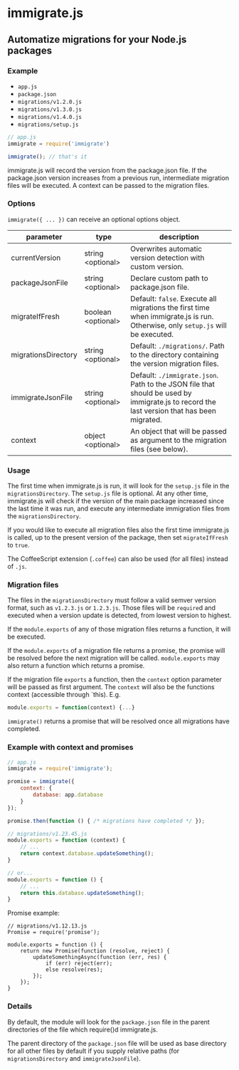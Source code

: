 # immigrate.js
## Automatize migrations for your Node.js packages

### Example
- `app.js`
- `package.json`
- `migrations/v1.2.0.js`
- `migrations/v1.3.0.js`
- `migrations/v1.4.0.js`
- `migrations/setup.js`

```js
// app.js
immigrate = require('immigrate')

immigrate(); // that's it
```

immigrate.js will record the version from the package.json file. If the package.json version increases from a previous run, intermediate migration files will be executed. A context can be passed to the migration files.

### Options

`immigrate({ ... })` can receive an optional options object.

parameter           | type                 | description
-----               | -----                | -----
currentVersion      | string \<optional\>  | Overwrites automatic version detection with custom version.
packageJsonFile     | string \<optional\>  | Declare custom path to package.json file.
migrateIfFresh      | boolean \<optional\> | Default: `false`. Execute all migrations the first time when immigrate.js is run. Otherwise, only `setup.js` will be executed.
migrationsDirectory | string \<optional\>  | Default: `./migrations/`. Path to the directory containing the version migration files.
immigrateJsonFile   | string \<optional\>  | Default: `./immigrate.json`. Path to the JSON file that should be used by immigrate.js to record the last version that has been migrated.
context             | object \<optional\>  | An object that will be passed as argument to the migration files (see below).

### Usage
The first time when immigrate.js is run, it will look for the `setup.js` file in the `migrationsDirectory`. The `setup.js` file is optional. At any other time, immigrate.js will check if the version of the main package increased since the last time it was run, and execute any intermediate immigration files from the `migrationsDirectory`.

If you would like to execute all migration files also the first time immigrate.js is called, up to the present version of the package, then set `migrateIfFresh` to `true`.

The CoffeeScript extension (`.coffee`) can also be used (for all files) instead of `.js`.

### Migration files
The files in the `migrationsDirectory` must follow a valid semver version format, such as `v1.2.3.js` or `1.2.3.js`. Those files will be `require`d and executed when a version update is detected, from lowest version to highest.

If the `module.exports` of any of those migration files returns a function, it will be executed.

If the `module.exports` of a migration file returns a promise, the promise will be resolved before the next migration will be called. `module.exports` may also return a function which returns a promise.

If the migration file `exports` a function, then the `context` option parameter will be passed as first argument. The `context` will also be the functions context (accessible through `this). E.g.

```js
module.exports = function(context) {...}
```

`immigrate()` returns a promise that will be resolved once all migrations have completed.

### Example with context and promises

```js
// app.js
immigrate = require('immigrate');

promise = immigrate({
	context: {
		database: app.database
	}
});

promise.then(function () { /* migrations have completed */ });
```

```js
// migrations/v1.23.45.js
module.exports = function (context) {
	// ...
	return context.database.updateSomething();
}

// or...
module.exports = function () {
	// ...
	return this.database.updateSomething();
}

```

Promise example:
```
// migrations/v1.12.13.js
Promise = require('promise');

module.exports = function () {
	return new Promise(function (resolve, reject) {
		updateSomethingAsync(function (err, res) {
			if (err) reject(err);
			else resolve(res);
		});
	});
}
```

### Details
By default, the module will look for the `package.json` file in the parent directories of the file which require()d immigrate.js.

The parent directory of the `package.json` file will be used as base directory for all other files by default if you supply relative paths (for `migrationsDirectory` and `immigrateJsonFile`).


